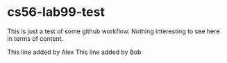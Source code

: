 cs56-lab99-test
===============

This is just a test of some github workflow.  Nothing interesting to see here in terms of content.

This line added by Alex
This line added by Bob
